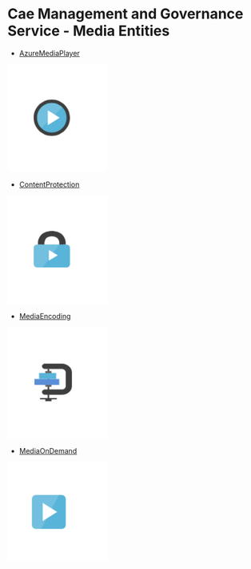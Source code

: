 # Cae Management and Governance Service - Media Entities


- [AzureMediaPlayer](./azure-media-player.md)  
<img src="./azure-media-player.png" width="200"/>

- [ContentProtection](./content-protection.md)  
<img src="./content-protection.png" width="200"/>

- [MediaEncoding](./media-encoding.md)  
<img src="./media-encoding.png" width="200"/>

- [MediaOnDemand](./media-on-demand.md)  
<img src="./media-on-demand.png" width="200"/>
